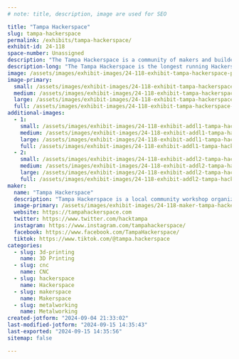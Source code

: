 ```yaml
---
# note: title, description, image are used for SEO

title: "Tampa Hackerspace"
slug: tampa-hackerspace
permalink: /exhibits/tampa-hackerspace/
exhibit-id: 24-118
space-number: Unassigned
description: "The Tampa Hackerspace is a community of makers and builders located in the Tampa Bay area."
description-long: "The Tampa Hackerspace is the longest running Hackerspace/Makerspace in the Greater Tampa Bay Area. We have a vast array of tools including but not limited to: 3D Printers, Laser Cutters, 4x8 Shopbot, Metal and Wood lathes, electronics stations, cosplay, embroidery and more. Come by and check out the vast array of projects created by our makers including a 10 foot foam T-Rex that has been dressed up to mimic the balsa wood punch-outs of old! We always have something for everyone and always have a make and take for our younger (and young at heart) makers."
image: /assets/images/exhibit-images/24-118-exhibit-tampa-hackerspace-pxl-20231104-132204589-large.jpg
image-primary: 
  small: /assets/images/exhibit-images/24-118-exhibit-tampa-hackerspace-pxl-20231104-132204589-small.jpg
  medium: /assets/images/exhibit-images/24-118-exhibit-tampa-hackerspace-pxl-20231104-132204589-medium.jpg
  large: /assets/images/exhibit-images/24-118-exhibit-tampa-hackerspace-pxl-20231104-132204589-large.jpg
  full: /assets/images/exhibit-images/24-118-exhibit-tampa-hackerspace-pxl-20231104-132204589-full.jpg
additional-images: 
  - 1:
    small: /assets/images/exhibit-images/24-118-exhibit-addl1-tampa-hackerspace-20191109-095532-small.jpg
    medium: /assets/images/exhibit-images/24-118-exhibit-addl1-tampa-hackerspace-20191109-095532-medium.jpg
    large: /assets/images/exhibit-images/24-118-exhibit-addl1-tampa-hackerspace-20191109-095532-large.jpg
    full: /assets/images/exhibit-images/24-118-exhibit-addl1-tampa-hackerspace-20191109-095532-full.jpg
  - 2:
    small: /assets/images/exhibit-images/24-118-exhibit-addl2-tampa-hackerspace-pxl-20231104-132156901-small.jpg
    medium: /assets/images/exhibit-images/24-118-exhibit-addl2-tampa-hackerspace-pxl-20231104-132156901-medium.jpg
    large: /assets/images/exhibit-images/24-118-exhibit-addl2-tampa-hackerspace-pxl-20231104-132156901-large.jpg
    full: /assets/images/exhibit-images/24-118-exhibit-addl2-tampa-hackerspace-pxl-20231104-132156901-full.jpg
maker: 
  name: "Tampa Hackerspace"
  description: "Tampa Hackerspace is a local community workshop organized to enable learning of technology skills by providing tools, space, equipment and classes. We are a 501(c)(3) non-profit, membership based institution. A broad selection of classes and workshops are open to both members and non-members."
  image-primary: /assets/images/exhibit-images/24-118-maker-tampa-hackerspace-tampa-hackerspace-logo-2048px-medium.png
  website: https://tampahackerspace.com
  twitter: https://www.twitter.com/hacktampa
  instagram: https://www.instagram.com/tampahackerspace/
  facebook: https://www.facebook.com/TampaHackerspace/
  tiktok: https://www.tiktok.com/@tampa.hackerspace
categories: 
  - slug: 3d-printing
    name: 3D Printing
  - slug: cnc
    name: CNC
  - slug: hackerspace
    name: Hackerspace
  - slug: makerspace
    name: Makerspace
  - slug: metalworking
    name: Metalworking
created-jotform: "2024-09-04 21:33:02"
last-modified-jotform: "2024-09-15 14:35:43"
last-exported: "2024-09-15 14:35:56"
sitemap: false

---
```

